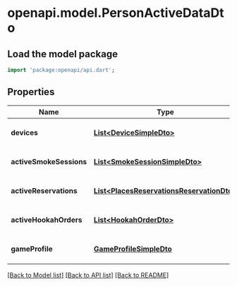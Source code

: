 # openapi.model.PersonActiveDataDto

## Load the model package
```dart
import 'package:openapi/api.dart';
```

## Properties
Name | Type | Description | Notes
------------ | ------------- | ------------- | -------------
**devices** | [**List&lt;DeviceSimpleDto&gt;**](DeviceSimpleDto.md) |  | [optional] [default to []]
**activeSmokeSessions** | [**List&lt;SmokeSessionSimpleDto&gt;**](SmokeSessionSimpleDto.md) |  | [optional] [default to []]
**activeReservations** | [**List&lt;PlacesReservationsReservationDto&gt;**](PlacesReservationsReservationDto.md) |  | [optional] [default to []]
**activeHookahOrders** | [**List&lt;HookahOrderDto&gt;**](HookahOrderDto.md) |  | [optional] [default to []]
**gameProfile** | [**GameProfileSimpleDto**](GameProfileSimpleDto.md) |  | [optional] [default to null]

[[Back to Model list]](../README.md#documentation-for-models) [[Back to API list]](../README.md#documentation-for-api-endpoints) [[Back to README]](../README.md)


